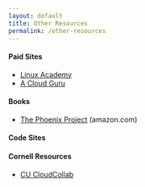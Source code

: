 ```yaml
---
layout: default
title: Other Resources
permalink: /other-resources
---
```


#### Paid Sites
* [Linux Academy](https://linuxacademy.com/amazon-web-services)
* [A Cloud Guru](https://acloud.guru)

#### Books
* [The Phoenix Project](https://www.amazon.com/Phoenix-Project-DevOps-Helping-Business/dp/0988262592) (amazon.com)

#### Code Sites

#### Cornell Resources
* [CU CloudCollab](https://github.com/CU-CloudCollab/)
